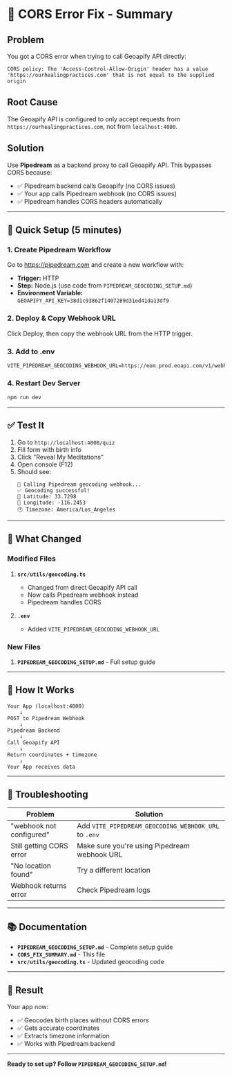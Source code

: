 # 🔧 CORS Error Fix - Summary

## Problem

You got a CORS error when trying to call Geoapify API directly:
```
CORS policy: The 'Access-Control-Allow-Origin' header has a value 
'https://ourhealingpractices.com' that is not equal to the supplied origin
```

## Root Cause

The Geoapify API is configured to only accept requests from `https://ourhealingpractices.com`, not from `localhost:4000`.

## Solution

Use **Pipedream** as a backend proxy to call Geoapify API. This bypasses CORS because:
- ✅ Pipedream backend calls Geoapify (no CORS issues)
- ✅ Your app calls Pipedream webhook (no CORS issues)
- ✅ Pipedream handles CORS headers automatically

---

## 🚀 Quick Setup (5 minutes)

### 1. Create Pipedream Workflow

Go to https://pipedream.com and create a new workflow with:
- **Trigger:** HTTP
- **Step:** Node.js (use code from `PIPEDREAM_GEOCODING_SETUP.md`)
- **Environment Variable:** `GEOAPIFY_API_KEY=38d1c93862f1407289d31ed41da13df9`

### 2. Deploy & Copy Webhook URL

Click Deploy, then copy the webhook URL from the HTTP trigger.

### 3. Add to .env

```env
VITE_PIPEDREAM_GEOCODING_WEBHOOK_URL=https://eom.prod.eoapi.com/v1/webhooks/xxxxx
```

### 4. Restart Dev Server

```bash
npm run dev
```

---

## ✅ Test It

1. Go to `http://localhost:4000/quiz`
2. Fill form with birth info
3. Click "Reveal My Meditations"
4. Open console (F12)
5. Should see:
   ```
   🔄 Calling Pipedream geocoding webhook...
   ✅ Geocoding successful!
   📍 Latitude: 33.7298
   📍 Longitude: -116.2453
   🕐 Timezone: America/Los_Angeles
   ```

---

## 📝 What Changed

### Modified Files

1. **`src/utils/geocoding.ts`**
   - Changed from direct Geoapify API call
   - Now calls Pipedream webhook instead
   - Pipedream handles CORS

2. **`.env`**
   - Added `VITE_PIPEDREAM_GEOCODING_WEBHOOK_URL`

### New Files

1. **`PIPEDREAM_GEOCODING_SETUP.md`** - Full setup guide

---

## 🎯 How It Works

```
Your App (localhost:4000)
    ↓
POST to Pipedream Webhook
    ↓
Pipedream Backend
    ↓
Call Geoapify API
    ↓
Return coordinates + timezone
    ↓
Your App receives data
```

---

## 🐛 Troubleshooting

| Problem | Solution |
|---------|----------|
| "webhook not configured" | Add `VITE_PIPEDREAM_GEOCODING_WEBHOOK_URL` to `.env` |
| Still getting CORS error | Make sure you're using Pipedream webhook URL |
| "No location found" | Try a different location |
| Webhook returns error | Check Pipedream logs |

---

## 📚 Documentation

- **`PIPEDREAM_GEOCODING_SETUP.md`** - Complete setup guide
- **`CORS_FIX_SUMMARY.md`** - This file
- **`src/utils/geocoding.ts`** - Updated geocoding code

---

## 🎉 Result

Your app now:
- ✅ Geocodes birth places without CORS errors
- ✅ Gets accurate coordinates
- ✅ Extracts timezone information
- ✅ Works with Pipedream backend

---

**Ready to set up? Follow `PIPEDREAM_GEOCODING_SETUP.md`!**

